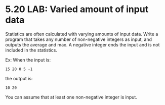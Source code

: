 # 5.20 LAB: Varied amount of input data
Statistics are often calculated with varying amounts of input data.
Write a program that takes any number of non-negative integers as input,
and outputs the average and max.
A negative integer ends the input and is not included in the statistics.

Ex: When the input is:
```
15 20 0 5 -1
```

the output is:
```
10 20
```

You can assume that at least one non-negative integer is input.